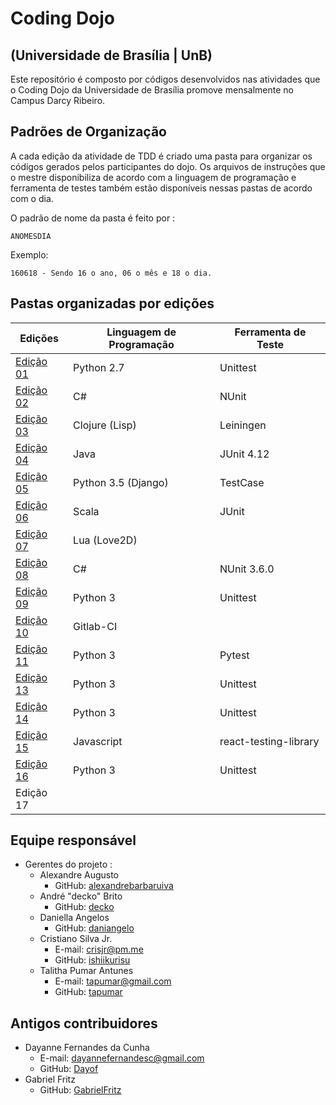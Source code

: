 # Coding Dojo
## (Universidade de Brasília | UnB)

Este repositório é composto por códigos desenvolvidos nas atividades que o Coding Dojo da Universidade de Brasília promove mensalmente no Campus Darcy Ribeiro.

## Padrões de Organização

A cada edição da atividade de TDD é criado uma pasta para organizar os códigos gerados pelos participantes do dojo. Os arquivos de instruções que o mestre disponibiliza de acordo com a linguagem de programação e ferramenta de testes também estão disponíveis nessas pastas de acordo com o dia.

O padrão de nome da pasta é feito por :

```
ANOMESDIA
```

Exemplo:

```
160618 - Sendo 16 o ano, 06 o mês e 18 o dia.
```

## Pastas organizadas por edições

| Edições            | Linguagem de Programação | Ferramenta de Teste |
| ------------------ | ------------------------ | ------------------- |
| [Edição 01](2016/160618) | Python 2.7              | Unittest            |
| [Edição 02](2016/160625) | C#                      | NUnit               |
| [Edição 03](2016/160709) | Clojure (Lisp)          | Leiningen           |  	
| [Edição 04](2016/160730) | Java                    | JUnit 4.12          |
| [Edição 05](2016/160813) | Python 3.5 (Django)     | TestCase            |
| [Edição 06](2016/160827) | Scala                   | JUnit               |
| [Edição 07](2016/161001) | Lua (Love2D)            |                     |
| [Edição 08](2017/170225) | C#                      | NUnit 3.6.0         |
| [Edição 09](2017/170304) | Python 3                | Unittest            |
| [Edição 10](2017/170325) | Gitlab-CI               |                     |
| [Edição 11](2017/170722) | Python 3                | Pytest              |
| [Edição 13](2017/171023) | Python 3                | Unittest            |
| [Edição 14](2017/171125) | Python 3                | Unittest            |
| [Edição 15](2018/180505) | Javascript              | react-testing-library  |
| [Edição 16](2018/180505) | Python 3                | Unittest               |
| Edição 17                |                         |                        |

## Equipe responsável

- Gerentes do projeto :
  - Alexandre Augusto 
    - GitHub: [alexandrebarbaruiva](https://github.com/alexandrebarbaruiva)
  - André "decko" Brito 
    - GitHub: [decko](https://github.com/decko)
  - Daniella Angelos
    - GitHub: [daniangelo](https://github.com/daniangelo)
  - Cristiano Silva Jr.
    - E-mail: crisjr@pm.me
    - GitHub: [ishiikurisu](https://github.com/ishiikurisu)
  - Talitha Pumar Antunes
    - E-mail: tapumar@gmail.com
    - GitHub: [tapumar](https://github.com/tapumar)
    
 ## Antigos contribuidores
- Dayanne Fernandes da Cunha
    - E-mail: dayannefernandesc@gmail.com
    - GitHub: [Dayof](https://github.com/Dayof)
- Gabriel Fritz
    - GitHub: [GabrielFritz](https://github.com/GabrielFritz)
